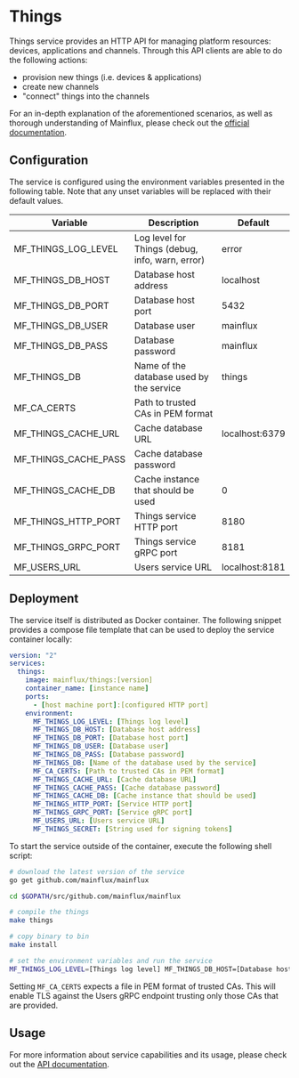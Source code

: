 # Things

Things service provides an HTTP API for managing platform resources: devices,
applications and channels. Through this API clients are able to do the following
actions:

- provision new things (i.e. devices & applications)
- create new channels
- "connect" things into the channels

For an in-depth explanation of the aforementioned scenarios, as well as thorough
understanding of Mainflux, please check out the [official documentation][doc].

## Configuration

The service is configured using the environment variables presented in the
following table. Note that any unset variables will be replaced with their
default values.

| Variable              | Description                                     | Default        |
|-----------------------|-------------------------------------------------|----------------|
| MF_THINGS_LOG_LEVEL   | Log level for Things (debug, info, warn, error) | error          |
| MF_THINGS_DB_HOST     | Database host address                           | localhost      |
| MF_THINGS_DB_PORT     | Database host port                              | 5432           |
| MF_THINGS_DB_USER     | Database user                                   | mainflux       |
| MF_THINGS_DB_PASS     | Database password                               | mainflux       |
| MF_THINGS_DB          | Name of the database used by the service        | things         |
| MF_CA_CERTS           | Path to trusted CAs in PEM format               |                |
| MF_THINGS_CACHE_URL   | Cache database URL                              | localhost:6379 |
| MF_THINGS_CACHE_PASS  | Cache database password                         |                |
| MF_THINGS_CACHE_DB    | Cache instance that should be used              | 0              |
| MF_THINGS_HTTP_PORT   | Things service HTTP port                        | 8180           |
| MF_THINGS_GRPC_PORT   | Things service gRPC port                        | 8181           |
| MF_USERS_URL          | Users service URL                               | localhost:8181 |

## Deployment

The service itself is distributed as Docker container. The following snippet
provides a compose file template that can be used to deploy the service container
locally:

```yaml
version: "2"
services:
  things:
    image: mainflux/things:[version]
    container_name: [instance name]
    ports:
      - [host machine port]:[configured HTTP port]
    environment:
      MF_THINGS_LOG_LEVEL: [Things log level]
      MF_THINGS_DB_HOST: [Database host address]
      MF_THINGS_DB_PORT: [Database host port]
      MF_THINGS_DB_USER: [Database user]
      MF_THINGS_DB_PASS: [Database password]
      MF_THINGS_DB: [Name of the database used by the service]
      MF_CA_CERTS: [Path to trusted CAs in PEM format]
      MF_THINGS_CACHE_URL: [Cache database URL]
      MF_THINGS_CACHE_PASS: [Cache database password]
      MF_THINGS_CACHE_DB: [Cache instance that should be used]
      MF_THINGS_HTTP_PORT: [Service HTTP port]
      MF_THINGS_GRPC_PORT: [Service gRPC port]
      MF_USERS_URL: [Users service URL]
      MF_THINGS_SECRET: [String used for signing tokens]
```

To start the service outside of the container, execute the following shell script:

```bash
# download the latest version of the service
go get github.com/mainflux/mainflux

cd $GOPATH/src/github.com/mainflux/mainflux

# compile the things
make things

# copy binary to bin
make install

# set the environment variables and run the service
MF_THINGS_LOG_LEVEL=[Things log level] MF_THINGS_DB_HOST=[Database host address] MF_THINGS_DB_PORT=[Database host port] MF_THINGS_DB_USER=[Database user] MF_THINGS_DB_PASS=[Database password] MF_THINGS_DB=[Name of the database used by the service] MF_CA_CERTS=[Path to trusted CAs in PEM format] MF_THINGS_CACHE_URL=[Cache database URL] MF_THINGS_CACHE_PASS=[Cache database password] MF_THINGS_CACHE_DB=[Cache instance that should be used] MF_THINGS_HTTP_PORT=[Service HTTP port] MF_THINGS_GRPC_PORT=[Service gRPC port] MF_USERS_URL=[Users service URL] $GOBIN/mainflux-things
```

Setting `MF_CA_CERTS` expects a file in PEM format of trusted CAs. This will enable TLS against the Users gRPC endpoint trusting only those CAs that are provided.

## Usage

For more information about service capabilities and its usage, please check out
the [API documentation](swagger.yaml).

[doc]: http://mainflux.readthedocs.io
